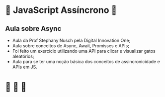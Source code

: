 # :book: JavaScript Assíncrono :book:
## Aula sobre Async
* Aula da Prof Stephany Nusch pela Digital Innovation One;
* Aula sobre conceitos de Async, Await, Promisses e APIs;
* Foi feito um exercício utilizando uma API para clicar e visualizar gatos aleatórios;
* Aula para se ter uma noção básica dos conceitos de assincronicidade e APIs em JS.

# :rocket: :rocket: :rocket: